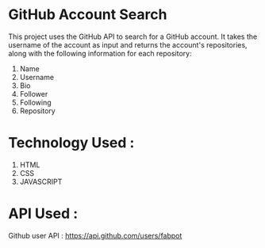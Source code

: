 # GitHub Account Search
This project uses the GitHub API to search for a GitHub account. It takes the username of the account as input and returns the account's repositories, along with the following information for each repository:

1. Name
2. Username
3. Bio
4. Follower
5. Following
6. Repository

# Technology Used :
1. HTML
2. CSS
3. JAVASCRIPT

# API Used : 
Github user API : https://api.github.com/users/fabpot
